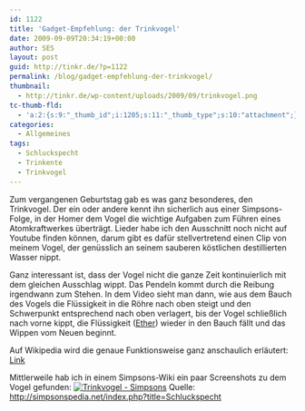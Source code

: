 ```yaml
---
id: 1122
title: 'Gadget-Empfehlung: der Trinkvogel'
date: 2009-09-09T20:34:19+00:00
author: SES
layout: post
guid: http://tinkr.de/?p=1122
permalink: /blog/gadget-empfehlung-der-trinkvogel/
thumbnail:
  - http://tinkr.de/wp-content/uploads/2009/09/trinkvogel.png
tc-thumb-fld:
  - 'a:2:{s:9:"_thumb_id";i:1205;s:11:"_thumb_type";s:10:"attachment";}'
categories:
  - Allgemeines
tags:
  - Schluckspecht
  - Trinkente
  - Trinkvogel
---
```

Zum vergangenen Geburtstag gab es was ganz besonderes, den Trinkvogel. Der ein oder andere kennt ihn sicherlich aus einer Simpsons-Folge, in der Homer dem Vogel die wichtige Aufgaben zum Führen eines Atomkraftwerkes überträgt. Lieder habe ich den Ausschnitt noch nicht auf Youtube finden können, darum gibt es dafür stellvertretend einen Clip von meinem Vogel, der genüsslich an seinem sauberen köstlichen destillierten Wasser nippt.



Ganz interessant ist, dass der Vogel nicht die ganze Zeit kontinuierlich mit dem gleichen Ausschlag wippt. Das Pendeln kommt durch die Reibung irgendwann zum Stehen. In dem Video sieht man dann, wie aus dem Bauch des Vogels die Flüssigkeit in die Röhre nach oben steigt und den Schwerpunkt entsprechend nach oben verlagert, bis der Vogel schließlich nach vorne kippt, die Flüssigkeit ([Ether](http://de.wikipedia.org/wiki/Diethylether)) wieder in den Bauch fällt und das Wippen vom Neuen beginnt.

Auf Wikipedia wird die genaue Funktionsweise ganz anschaulich erläutert: [Link](http://de.wikipedia.org/wiki/Trinkvogel)

Mittlerweile hab ich in einem Simpsons-Wiki ein paar Screenshots zu dem Vogel gefunden:
[<img loading="lazy" src="/assets/2009/09/trinkvogel_simpsons.png" alt="Trinkvogel - Simpsons" title="Trinkvogel - Simpsons"    srcset="/assets/2009/09/trinkvogel_simpsons.png 606w, /assets/2009/09/trinkvogel_simpsons-300x229.png 300w" sizes="(max-width: 606px) 100vw, 606px" />](http://simpsonspedia.net/index.php?title=Schluckspecht) Quelle: <http://simpsonspedia.net/index.php?title=Schluckspecht>
